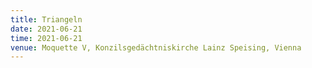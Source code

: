 ```yaml
---
title: Triangeln
date: 2021-06-21
time: 2021-06-21
venue: Moquette V, Konzilsgedächtniskirche Lainz Speising, Vienna
---
```

